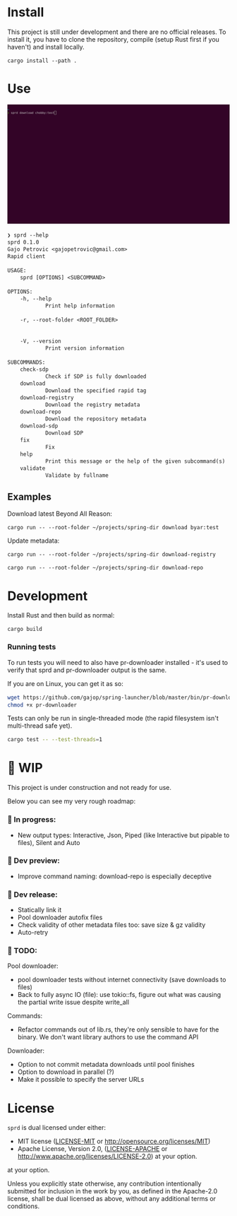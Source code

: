 # Install

This project is still under development and there are no official releases.
To install it, you have to clone the repository, compile (setup Rust first if you haven't) and install locally.

```
cargo install --path .
```

# Use

![sprd example](/docs/example.gif?raw=true "sprd example")


```
❯ sprd --help
sprd 0.1.0
Gajo Petrovic <gajopetrovic@gmail.com>
Rapid client

USAGE:
    sprd [OPTIONS] <SUBCOMMAND>

OPTIONS:
    -h, --help
            Print help information

    -r, --root-folder <ROOT_FOLDER>


    -V, --version
            Print version information

SUBCOMMANDS:
    check-sdp
            Check if SDP is fully downloaded
    download
            Download the specified rapid tag
    download-registry
            Download the registry metadata
    download-repo
            Download the repository metadata
    download-sdp
            Download SDP
    fix
            Fix
    help
            Print this message or the help of the given subcommand(s)
    validate
            Validate by fullname
```

## Examples

Download latest Beyond All Reason:

```
cargo run -- --root-folder ~/projects/spring-dir download byar:test
```


Update metadata:
```
cargo run -- --root-folder ~/projects/spring-dir download-registry
```
```
cargo run -- --root-folder ~/projects/spring-dir download-repo
```


# Development

Install Rust and then build as normal:

```
cargo build
```

### Running tests

To run tests you will need to also have pr-downloader installed - it's used to verify that sprd and pr-downloader output is the same.

If you are on Linux, you can get it as so:
```sh
wget https://github.com/gajop/spring-launcher/blob/master/bin/pr-downloader\?raw\=true -O pr-downloader
chmod +x pr-downloader
```

Tests can only be run in single-threaded mode (the rapid filesystem isn't multi-thread safe yet).
```sh
cargo test -- --test-threads=1
```


# :construction: WIP

This project is under construction and not ready for use.

Below you can see my very rough roadmap:

### :construction: In progress:
- New output types: Interactive, Json, Piped (like Interactive but pipable to files), Silent and Auto

### :bookmark: Dev preview:
- Improve command naming: download-repo is especially deceptive

### :bookmark: Dev release:
- Statically link it
- Pool downloader autofix files
- Check validity of other metadata files too: save size & gz validity
- Auto-retry

### :memo: TODO:

Pool downloader:
- pool downloader tests without internet connectivity (save downloads to files)
- Back to fully async IO (file): use tokio::fs, figure out what was causing the partial write issue despite write_all

Commands:
- Refactor commands out of lib.rs, they're only sensible to have for the binary. We don't want library authors to use the command API

Downloader:
- Option to not commit metadata downloads until pool finishes
- Option to download in parallel (?)
- Make it possible to specify the server URLs


# License

`sprd` is dual licensed under either:

- MIT license ([LICENSE-MIT](docs/LICENSE-MIT) or http://opensource.org/licenses/MIT)
- Apache License, Version 2.0, ([LICENSE-APACHE](docs/LICENSE-APACHE) or http://www.apache.org/licenses/LICENSE-2.0)
at your option.

at your option.

Unless you explicitly state otherwise, any contribution intentionally submitted for inclusion in the work by you, as defined in the Apache-2.0 license, shall be dual licensed as above, without any additional terms or conditions.
